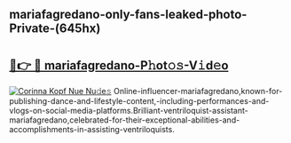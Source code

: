 ## mariafagredano-only-fans​-leaked-photo​-Private-(645hx)


# <h2><a href="https://mediaupload.pro?title=mariafagredano&ref=git">🔗👉 🔴 mariafagredano-P𝚑ot𝚘𝚜-V𝚒d𝚎o</a></h2>

[![Corinna Kopf Nue Nu𝚍e𝚜](https://i.imgur.com/0qMVB7G.gif)](https://mediaupload.pro?title=mariafagredano&ref=git)
Online-influencer-mariafagredano,known-for-publishing-dance-and-lifestyle-content,-including-performances-and-vlogs-on-social-media-platforms.Brilliant-ventriloquist-assistant-mariafagredano,celebrated-for-their-exceptional-abilities-and-accomplishments-in-assisting-ventriloquists.  